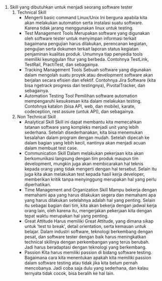 1. Skill yang dibutuhkan untuk menjadi seorang software tester
    1)	Technical Skill
        -	Mengerti basic command Linux/Unix
            Ini berguna apabila kita akan melakukan automation serta instalasi suatu software. Karena tidak jarang menggunakan linux untuk testing.
        -	Test Management Tools
            Merupakan software yang digunakan oleh software tester untuk menyimpan informasi terkait bagaimana pengujian harus dilakukan, perencanan kegiatan, pengujian serta dokumen terkait laporan status kegiatan penjaminan kualitas produk. Umumnya tiap penyedia tools memiliki keunggulan fitur yang berbeda. Contohnya TestLink, TestRail, PractiTest, dan sebagainya. 
        -	Tracking Management Tools
            Sebuah software yang digunakan dalam mengolah suatu proyek atau development software akan berjalan secara efisien dan efektif. Contohnya Jira Software (kita bisa ngetrack progress dari testingnya), PivotalTracker, dan sebagainya. 
        -	Automation Testing Tool
            Pemilihan software automation mempengaruhi kesuksesan kita dalam melakukan testing. Contohnya katalon (bisa API, web, dan mobile), karate, codeception, rest assure (untuk API), dan sebagainya.
    2)	Non Technical Skill
        -	Analytical Skill
            Skill ini dapat membantu kita memecahkan tatanan software yang kompleks menjadi unit yang lebih sederhana. Setelah disederhanakan, kita bisa menemukan kesalahan dalam program dengan mudah. Setelah dipecah ke dalam bagian yang lebih kecil, nantinya akan menjadi acuan dalam membuat test case.
        -	Communication Skill
            Dalam melakukan pekerjaan kita akan berkomunikasi langsung dengan tim produk maupun tim development, mungkin juga akan membicarakan hal teknis kepada orang yang tidak mengerti dengan hal tersebut. Selain itu juga kita akan melakukan test kepada hasil kerja developer, memberikan kritik tanpa menyinggung merupakan hal yang perlu diperhatikan. 
        -	Time Management and Organization Skill
            Mampu bekerja dengan memahami apa yang harus dilakukan segera dan memahami apa yang harus dilakukan setelahnya adalah hal yang penting. Selain itu sebagai bagian dari tim, kita akan bekerja dengan jadwal kerja orang lain, oleh karena itu, mengerjakan pekerjaan kita dengan tepat waktu merupakan hal yang penting.
        -	Great Attitude
            Harus memiliki Great Attitude, yang dimana sikap untuk 'test to break', detail orientation, serta kemauan untuk belajar. Dalam industri software, teknologi berkembang dengan pesat, dan software tester dengan baik harus meningkatkan technical skillnya dengan perkembangan yang terus berubah. Jadi harus beradaptasi dengan teknologi yang berkembang.
        -	Passion
            Kita harus memiliki passion di bidang software testing. Bagaimana cara kita menentukan apakah kita memiliki passion dalam software testing atau tidak jika kita belum pernah mencobanya. Jadi coba saja dulu yang sederhana, dan kalau ternyata tidak cocok, bisa beralih ke hal lain.